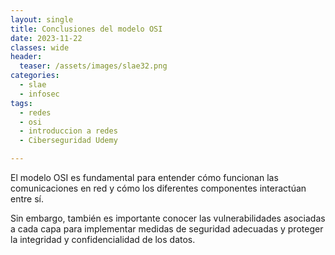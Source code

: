 ```yaml
---
layout: single
title: Conclusiones del modelo OSI
date: 2023-11-22
classes: wide
header:
  teaser: /assets/images/slae32.png
categories:
  - slae
  - infosec
tags:
  - redes
  - osi
  - introduccion a redes
  - Ciberseguridad Udemy

---
```


El modelo OSI es fundamental para entender cómo funcionan las comunicaciones en red y cómo los diferentes componentes interactúan entre sí.

Sin embargo, también es importante conocer las vulnerabilidades asociadas a cada capa para implementar medidas de seguridad adecuadas y proteger la integridad y confidencialidad de los datos.